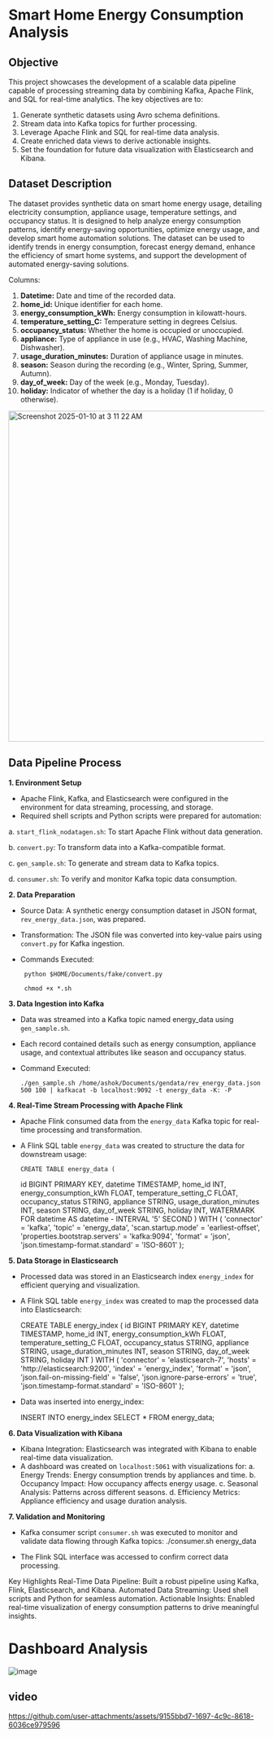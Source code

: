 # Smart Home Energy Consumption Analysis 

## Objective

This project showcases the development of a scalable data pipeline capable of processing streaming data by combining Kafka, Apache Flink, and SQL for real-time analytics. The key objectives are to:

1. Generate synthetic datasets using Avro schema definitions.
2. Stream data into Kafka topics for further processing.
3. Leverage Apache Flink and SQL for real-time data analysis.
4. Create enriched data views to derive actionable insights.
5. Set the foundation for future data visualization with Elasticsearch and Kibana.

## Dataset Description

The dataset provides synthetic data on smart home energy usage, detailing electricity consumption, appliance usage, temperature settings, and occupancy status. It is designed to help analyze energy consumption patterns, identify energy-saving opportunities, optimize energy usage, and develop smart home automation solutions. The dataset can be used to identify trends in energy consumption, forecast energy demand, enhance the efficiency of smart home systems, and support the development of automated energy-saving solutions.

Columns:

1. **Datetime:** Date and time of the recorded data.
2. **home_id:** Unique identifier for each home.
3. **energy_consumption_kWh:** Energy consumption in kilowatt-hours.
4. **temperature_setting_C:** Temperature setting in degrees Celsius.
5. **occupancy_status:** Whether the home is occupied or unoccupied.
6. **appliance:** Type of appliance in use (e.g., HVAC, Washing Machine, Dishwasher).
7. **usage_duration_minutes:** Duration of appliance usage in minutes.
8. **season:** Season during the recording (e.g., Winter, Spring, Summer, Autumn).
9. **day_of_week:** Day of the week (e.g., Monday, Tuesday).
10. **holiday:** Indicator of whether the day is a holiday (1 if holiday, 0 otherwise).
    

<img width="650" alt="Screenshot 2025-01-10 at 3 11 22 AM" src="https://github.com/user-attachments/assets/4d5d20b2-c324-4b32-b71d-d1fd8530cd74" />

## Data Pipeline Process

**1. Environment Setup**
   
- Apache Flink, Kafka, and Elasticsearch were configured in the environment for data streaming, processing, and storage.
- Required shell scripts and Python scripts were prepared for automation:
  
a. `start_flink_nodatagen.sh`: To start Apache Flink without data generation.

b. `convert.py`: To transform data into a Kafka-compatible format.

c. `gen_sample.sh`: To generate and stream data to Kafka topics.

d. `consumer.sh`: To verify and monitor Kafka topic data consumption.
   
**2. Data Preparation**

- Source Data: A synthetic energy consumption dataset in JSON format, `rev_energy_data.json`, was prepared.
- Transformation: The JSON file was converted into key-value pairs using `convert.py` for Kafka ingestion.
- Commands Executed:
  
       python $HOME/Documents/fake/convert.py
  
       chmod +x *.sh
  
**3. Data Ingestion into Kafka**

- Data was streamed into a Kafka topic named energy_data using `gen_sample.sh`.
- Each record contained details such as energy consumption, appliance usage, and contextual attributes like season and occupancy status.
- Command Executed:
  
      ./gen_sample.sh /home/ashok/Documents/gendata/rev_energy_data.json 500 100 | kafkacat -b localhost:9092 -t energy_data -K: -P
  
**4. Real-Time Stream Processing with Apache Flink**
   
- Apache Flink consumed data from the `energy_data` Kafka topic for real-time processing and transformation.
- A Flink SQL table `energy_data` was created to structure the data for downstream usage:
  
      CREATE TABLE energy_data (
     id BIGINT PRIMARY KEY,
     datetime TIMESTAMP,
     home_id INT,
     energy_consumption_kWh FLOAT,
     temperature_setting_C FLOAT,
     occupancy_status STRING,
     appliance STRING,
     usage_duration_minutes INT,
     season STRING,
     day_of_week STRING,
     holiday INT,
     WATERMARK FOR datetime AS datetime - INTERVAL '5' SECOND
     ) WITH (
     'connector' = 'kafka',
     'topic' = 'energy_data',
     'scan.startup.mode' = 'earliest-offset',
     'properties.bootstrap.servers' = 'kafka:9094',
     'format' = 'json',
     'json.timestamp-format.standard' = 'ISO-8601'
      );

**5. Data Storage in Elasticsearch**
- Processed data was stored in an Elasticsearch index `energy_index` for efficient querying and visualization.
- A Flink SQL table `energy_index` was created to map the processed data into Elasticsearch:
  
     CREATE TABLE energy_index (
     id BIGINT PRIMARY KEY,
     datetime TIMESTAMP,
     home_id INT,
     energy_consumption_kWh FLOAT,
     temperature_setting_C FLOAT,
     occupancy_status STRING,
     appliance STRING,
     usage_duration_minutes INT,
     season STRING,
     day_of_week STRING,
     holiday INT
     ) WITH (
     'connector' = 'elasticsearch-7',
     'hosts' = 'http://elasticsearch:9200',
     'index' = 'energy_index',
     'format' = 'json',
     'json.fail-on-missing-field' = 'false',
     'json.ignore-parse-errors' = 'true',
     'json.timestamp-format.standard' = 'ISO-8601'
      );

- Data was inserted into energy_index:
  
     INSERT INTO energy_index
     SELECT *
     FROM energy_data;

**6. Data Visualization with Kibana**
   
- Kibana Integration: Elasticsearch was integrated with Kibana to enable real-time data visualization.
- A dashboard was created on `localhost:5061` with visualizations for:
a. Energy Trends: Energy consumption trends by appliances and time.
b. Occupancy Impact: How occupancy affects energy usage.
c. Seasonal Analysis: Patterns across different seasons.
d. Efficiency Metrics: Appliance efficiency and usage duration analysis.

**7. Validation and Monitoring**
- Kafka consumer script `consumer.sh` was executed to monitor and validate data flowing through Kafka topics:
      ./consumer.sh energy_data

- The Flink SQL interface was accessed to confirm correct data processing.

Key Highlights
Real-Time Data Pipeline: Built a robust pipeline using Kafka, Flink, Elasticsearch, and Kibana.
Automated Data Streaming: Used shell scripts and Python for seamless automation.
Actionable Insights: Enabled real-time visualization of energy consumption patterns to drive meaningful insights.

# Dashboard Analysis

![image](https://github.com/user-attachments/assets/4d98c73e-5ac3-4705-bad8-975fd1aea0ba)

## video

https://github.com/user-attachments/assets/9155bbd7-1697-4c9c-8618-6036ce979596











